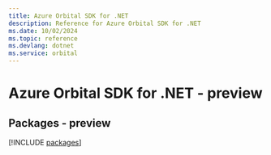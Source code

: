 ```yaml
---
title: Azure Orbital SDK for .NET
description: Reference for Azure Orbital SDK for .NET
ms.date: 10/02/2024
ms.topic: reference
ms.devlang: dotnet
ms.service: orbital
---
```

# Azure Orbital SDK for .NET - preview
## Packages - preview
[!INCLUDE [packages](orbital-index.md)]